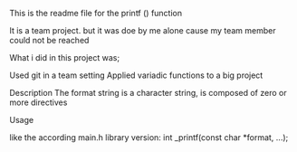 This is the readme file for the printf () function

It is a team project. 
but it was doe by me alone cause my team member could not be reached

What i did in this project was;

Used git in a team setting
Applied variadic functions to a big project

Description
The format string is a character string, is composed of zero or more directives

Usage

like the according main.h library version:
int _printf(const char *format, ...);


